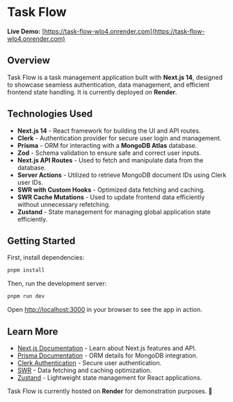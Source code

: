 # Task Flow

**Live Demo:** [https://task-flow-wlo4.onrender.com](https://task-flow-wlo4.onrender.com)

## Overview
Task Flow is a task management application built with **Next.js 14**, designed to showcase seamless authentication, data management, and efficient frontend state handling. It is currently deployed on **Render**.

## Technologies Used
- **Next.js 14** - React framework for building the UI and API routes.
- **Clerk** - Authentication provider for secure user login and management.
- **Prisma** - ORM for interacting with a **MongoDB Atlas** database.
- **Zod** - Schema validation to ensure safe and correct user inputs.
- **Next.js API Routes** - Used to fetch and manipulate data from the database.
- **Server Actions** - Utilized to retrieve MongoDB document IDs using Clerk user IDs.
- **SWR with Custom Hooks** - Optimized data fetching and caching.
- **SWR Cache Mutations** - Used to update frontend data efficiently without unnecessary refetching.
- **Zustand** - State management for managing global application state efficiently.

## Getting Started

First, install dependencies:
```bash
pnpm install
```

Then, run the development server:
```bash
pnpm run dev
```

Open [http://localhost:3000](http://localhost:3000) in your browser to see the app in action.

## Learn More
- [Next.js Documentation](https://nextjs.org/docs) - Learn about Next.js features and API.
- [Prisma Documentation](https://www.prisma.io/docs/) - ORM details for MongoDB integration.
- [Clerk Authentication](https://clerk.com/docs) - Secure user authentication.
- [SWR](https://swr.vercel.app/) - Data fetching and caching optimization.
- [Zustand](https://github.com/pmndrs/zustand) - Lightweight state management for React applications.

Task Flow is currently hosted on **Render** for demonstration purposes. 🚀

